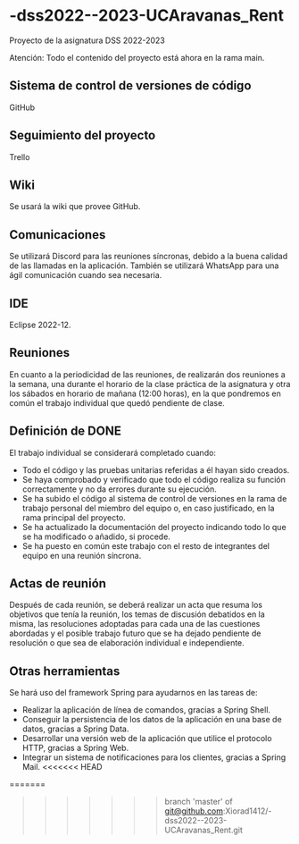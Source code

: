# -dss2022--2023-UCAravanas_Rent
Proyecto de la asignatura DSS 2022-2023

Atención: Todo el contenido del proyecto está ahora en la rama main.

## Sistema de control de versiones de código
GitHub

## Seguimiento del proyecto
Trello

## Wiki
Se usará la wiki que provee GitHub.

## Comunicaciones
Se utilizará Discord para las reuniones síncronas, debido a la buena calidad de las llamadas en la aplicación. También se utilizará WhatsApp para una ágil comunicación cuando sea necesaria.

## IDE
Eclipse 2022-12.

## Reuniones
En cuanto a la periodicidad de las reuniones, de realizarán dos reuniones a la semana, una durante el horario de la clase práctica de la asignatura y otra los sábados en horario de mañana (12:00 horas), en la que pondremos en común el trabajo individual que quedó pendiente de clase.

## Definición de DONE
El trabajo individual se considerará completado cuando:

- Todo el código y las pruebas unitarias referidas a él hayan sido creados.
- Se haya comprobado y verificado que todo el código realiza su función correctamente y no da errores durante su ejecución.
- Se ha subido el código al sistema de control de versiones en la rama de trabajo personal del miembro del equipo o, en caso justificado, en la rama principal del proyecto.
- Se ha actualizado la documentación del proyecto indicando todo lo que se ha modificado o añadido, si procede.
- Se ha puesto en común este trabajo con el resto de integrantes del equipo en una reunión síncrona.

## Actas de reunión
Después de cada reunión, se deberá realizar un acta que resuma los objetivos que tenía la reunión, los temas de discusión debatidos en la misma, las resoluciones adoptadas para cada una de las cuestiones abordadas y el posible trabajo futuro que se ha dejado pendiente de resolución o que sea de elaboración individual e independiente. 

## Otras herramientas
Se hará uso del framework Spring para ayudarnos en las tareas de:

- Realizar la aplicación de línea de comandos, gracias a Spring Shell.
- Conseguir la persistencia de los datos de la aplicación en una base de datos, gracias a Spring Data.
- Desarrollar una versión web de la aplicación que utilice el protocolo HTTP, gracias a Spring Web.
- Integrar un sistema de notificaciones para los clientes, gracias a Spring Mail.
<<<<<<< HEAD

=======
>>>>>>> branch 'master' of git@github.com:Xiorad1412/-dss2022--2023-UCAravanas_Rent.git
